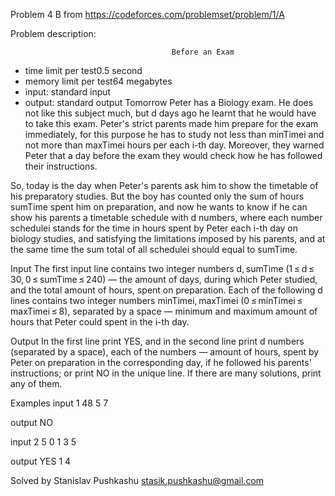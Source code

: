 Problem 4 B from https://codeforces.com/problemset/problem/1/A

Problem description:

                                        Before an Exam
 - time limit per test0.5 second
 - memory limit per test64 megabytes
 - input: standard input
 - output: standard output
Tomorrow Peter has a Biology exam. He does not like this subject much,
but d days ago he learnt that he would have to take this exam. Peter's 
strict parents made him prepare for the exam immediately, for this 
purpose he has to study not less than minTimei and not more than 
maxTimei hours per each i-th day. Moreover, they warned Peter that a 
day before the exam they would check how he has followed their 
instructions.

So, today is the day when Peter's parents ask him to show the timetable 
of his preparatory studies. But the boy has counted only the sum of 
hours sumTime spent him on preparation, and now he wants to know if he 
can show his parents a timetable sсhedule with d numbers, where each 
number sсhedulei stands for the time in hours spent by Peter each i-th 
day on biology studies, and satisfying the limitations imposed by his 
parents, and at the same time the sum total of all schedulei should equal 
to sumTime.

Input
The first input line contains two integer numbers d, sumTime 
(1 ≤ d ≤ 30, 0 ≤ sumTime ≤ 240) — the amount of days, during which Peter 
studied, and the total amount of hours, spent on preparation. Each of the 
following d lines contains two integer numbers minTimei, maxTimei 
(0 ≤ minTimei ≤ maxTimei ≤ 8), separated by a space — minimum and maximum 
amount of hours that Peter could spent in the i-th day.

Output
In the first line print YES, and in the second line print d numbers 
(separated by a space), each of the numbers — amount of hours, spent by 
Peter on preparation in the corresponding day, if he followed his parents' 
instructions; or print NO in the unique line. If there are many solutions, 
print any of them.

Examples
input
1 48
5 7

output
NO

input
2 5
0 1
3 5

output
YES
1 4 

Solved by Stanislav Pushkashu <stasik.pushkashu@gmail.com>
